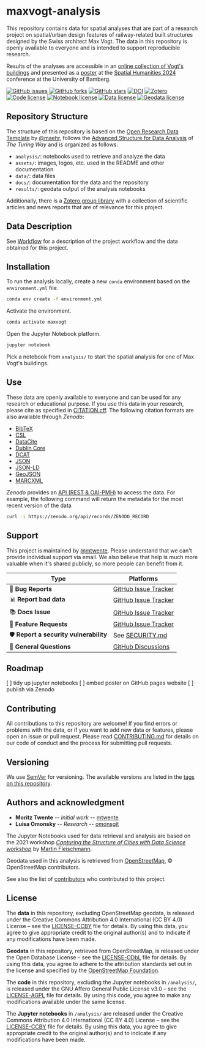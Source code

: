 # maxvogt-analysis

This repository contains data for spatial analyses that are part of a research project on spatial/urban design features of railway-related built structures designed by the Swiss architect Max Vogt. The data in this repository is openly available to everyone and is intended to support reproducible research.

Results of the analyses are accessible in an [online collection of Vogt's buildings](https://mtwente.github.io/maxvogt) and presented as a [poster](/docs/abstract.html) at the [Spatial Humanities 2024](https://spathum.uni-bamberg.de/) conference at the University of Bamberg.

[![GitHub issues](https://img.shields.io/github/issues/mtwente/maxvogt-analysis.svg)](https://github.com/mtwente/maxvogt-analysis/issues)
[![GitHub forks](https://img.shields.io/github/forks/mtwente/maxvogt-analysis.svg)](https://github.com/mtwente/maxvogt-analysis/network)
[![GitHub stars](https://img.shields.io/github/stars/mtwente/maxvogt-analysis.svg)](https://github.com/mtwente/maxvogt-analysis/stargazers)
[![DOI](https://zenodo.org/badge/ZENODO_RECORD.svg)](https://zenodo.org/badge/latestdoi/ZENODO_RECORD)
[![Zotero](https://img.shields.io/badge/zotero-maxvogt-bb393c?logo=zotero)](https://www.zotero.org/groups/5400359/sbb-max-vogt/library)
<br>
[![Code license](https://img.shields.io/badge/Code-AGPL_3.0-orange)](LICENSE-AGPL.md)
[![Notebook license](https://img.shields.io/badge/Notebooks-CC_BY--SA_4.0-green)](LICENSE-CCBY.md)
[![Data license](https://img.shields.io/badge/Data-CC_BY--SA_4.0-green)](LICENSE-CCBY.md)
[![Geodata license](https://img.shields.io/badge/Geodata-ODbL--1.0-lightblue)](LICENSE-ODbL.md)

## Repository Structure

The structure of this repository is based on the [Open Research Data Template](https://github.com/maehr/open-research-data-template) by [@maehr](https://www.github.com/maehr), follows the [Advanced Structure for Data Analysis](https://the-turing-way.netlify.app/project-design/project-repo/project-repo-advanced.html) of _The Turing Way_ and is organized as follows:

- `analysis/`: notebooks used to retrieve and analyze the data
- `assets/`: images, logos, etc. used in the README and other documentation
- `data/`: data files
- `docs/`: documentation for the data and the repository
- `results/`: geodata output of the analysis notebooks

Additionally, there is a [Zotero group library](https://www.zotero.org/groups/5400359/sbb-max-vogt/library) with a collection of scientific articles and news reports that are of relevance for this project.

## Data Description

See [Workflow](/docs/workflow.html) for a description of the project workflow and the data obtained for this project.

## Installation

To run the analysis locally, create a new `conda` environment based on the `environment.yml` file.

```bash
conda env create -f environment.yml
```

Activate the environment.

```bash
conda activate maxvogt
```

Open the Jupyter Notebook platform.

```bash
jupyter notebook
```

Pick a notebook from `analysis/` to start the spatial analysis for one of Max Vogt's buildings.

## Use

These data are openly available to everyone and can be used for any research or educational purpose. If you use this data in your research, please cite as specified in [CITATION.cff](CITATION.cff). The following citation formats are also available through _Zenodo_:

- [BibTeX](https://zenodo.org/record/ZENODO_RECORD/export/hx)
- [CSL](https://zenodo.org/record/ZENODO_RECORD/export/csl)
- [DataCite](https://zenodo.org/record/ZENODO_RECORD/export/dcite4)
- [Dublin Core](https://zenodo.org/record/ZENODO_RECORD/export/xd)
- [DCAT](https://zenodo.org/record/ZENODO_RECORD/export/dcat)
- [JSON](https://zenodo.org/record/ZENODO_RECORD/export/json)
- [JSON-LD](https://zenodo.org/record/ZENODO_RECORD/export/schemaorg_jsonld)
- [GeoJSON](https://zenodo.org/record/ZENODO_RECORD/export/geojson)
- [MARCXML](https://zenodo.org/record/ZENODO_RECORD/export/xm)

_Zenodo_ provides an [API (REST & OAI-PMH)](https://developers.zenodo.org/) to access the data. For example, the following command will return the metadata for the most recent version of the data

```bash
curl -i https://zenodo.org/api/records/ZENODO_RECORD
```

## Support

This project is maintained by [@mtwente](https://github.com/mtwente). Please understand that we can't provide individual support via email. We also believe that help is much more valuable when it's shared publicly, so more people can benefit from it.

| Type                                   | Platforms                                                                     |
| -------------------------------------- | ----------------------------------------------------------------------------- |
| 🚨 **Bug Reports**                     | [GitHub Issue Tracker](https://github.com/mtwente/maxvogt-analysis/issues)    |
| 📊 **Report bad data**                 | [GitHub Issue Tracker](https://github.com/mtwente/maxvogt-analysis/issues)    |
| 📚 **Docs Issue**                      | [GitHub Issue Tracker](https://github.com/mtwente/maxvogt-analysis/issues)    |
| 🎁 **Feature Requests**                | [GitHub Issue Tracker](https://github.com/mtwente/maxvogt-analysis/issues)    |
| 🛡 **Report a security vulnerability** | See [SECURITY.md](SECURITY.md)                                                |
| 💬 **General Questions**               | [GitHub Discussions](https://github.com/mtwente/maxvogt-analysis/discussions) |

## Roadmap

[ ] tidy up jupyter notebooks
[ ] embed poster on GitHub pages website
[ ] publish via Zenodo

## Contributing

All contributions to this repository are welcome! If you find errors or problems with the data, or if you want to add new data or features, please open an issue or pull request. Please read [CONTRIBUTING.md](CONTRIBUTING.md) for details on our code of conduct and the process for submitting pull requests.

## Versioning

We use [SemVer](http://semver.org/) for versioning. The available versions are listed in the [tags on this repository](https://github.com/mtwente/maxvogt-analysis/tags).

## Authors and acknowledgment

- **Moritz Twente** -- _Initial work_ -- [mtwente](https://github.com/mtwente)
- **Luisa Omonsky** -- _Research_ -- [omonsgit](https://github.com/omonsgit)

The Jupyter Notebooks used for data retrieval and analysis are based on the 2021 workshop [_Capturing the Structure of Cities with Data Science workshop_](https://github.com/martinfleis/sdsc21-workshop) by [Martin Fleischmann](https://github.com/martinfleis).

Geodata used in this analysis is retrieved from [OpenStreetMap](https://www.openstreetmap.org), © OpenStreetMap contributors.

See also the list of [contributors](https://github.com/mtwente/maxvogt-analysis/graphs/contributors) who contributed to this project.

## License

The **data** in this repository, excluding OpenStreetMap geodata, is released under the Creative Commons Attribution 4.0 International (CC BY 4.0) License – see the [LICENSE-CCBY](LICENSE-CCBY.md) file for details. By using this data, you agree to give appropriate credit to the original author(s) and to indicate if any modifications have been made.

**Geodata** in this repository, retrieved from OpenStreetMap, is released under the Open Database License – see the [LICENSE-ODbL](LICENSE-ODbL.md) file for details. By using this data, you agree to adhere to the attribution standards set out in the license and specified by the [OpenStreetMap Foundation](https://osmfoundation.org/wiki/Licence).

The **code** in this repository, excluding the Jupyter notebooks in `/analysis/`, is released under the GNU Affero General Public License v3.0 – see the [LICENSE-AGPL](LICENSE-AGPL.md) file for details. By using this code, you agree to make any modifications available under the same license.

The **Jupyter notebooks** in `/analysis/` are released under the Creative Commons Attribution 4.0 International (CC BY 4.0) License – see the [LICENSE-CCBY](LICENSE-CCBY.md) file for details. By using this data, you agree to give appropriate credit to the original author(s) and to indicate if any modifications have been made.

